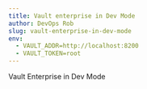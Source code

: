 ```yaml
---
title: Vault enterprise in Dev Mode
author: DevOps Rob
slug: vault-enterprise-in-dev-mode
env:
  - VAULT_ADDR=http://localhost:8200
  - VAULT_TOKEN=root
---
```


Vault Enterprise in Dev Mode